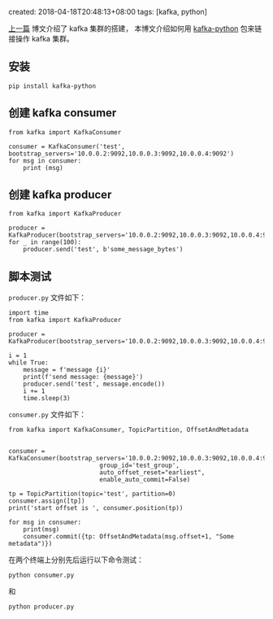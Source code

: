 created: 2018-04-18T20:48:13+08:00
tags: [kafka, python]


[上一篇][] 博文介绍了 kafka 集群的搭建，
本博文介绍如何用 [kafka-python][] 包来链接操作 kafka 集群。

[上一篇]: /posts/kafka/搭建kafka集群.html
[kafka-python]: https://github.com/dpkp/kafka-python


## 安装

```
pip install kafka-python
```

## 创建 kafka consumer

```
from kafka import KafkaConsumer

consumer = KafkaConsumer('test', bootstrap_servers='10.0.0.2:9092,10.0.0.3:9092,10.0.0.4:9092')
for msg in consumer:
    print (msg)
```

## 创建 kafka producer

```
from kafka import KafkaProducer

producer = KafkaProducer(bootstrap_servers='10.0.0.2:9092,10.0.0.3:9092,10.0.0.4:9092')
for _ in range(100):
    producer.send('test', b'some_message_bytes')
```


## 脚本测试

`producer.py` 文件如下：

```
import time
from kafka import KafkaProducer

producer = KafkaProducer(bootstrap_servers='10.0.0.2:9092,10.0.0.3:9092,10.0.0.4:9092')

i = 1
while True:
    message = f'message {i}'
    print(f'send message: {message}')
    producer.send('test', message.encode())
    i += 1
    time.sleep(3)
```

`consumer.py` 文件如下：

```
from kafka import KafkaConsumer, TopicPartition, OffsetAndMetadata


consumer = KafkaConsumer(bootstrap_servers='10.0.0.2:9092,10.0.0.3:9092,10.0.0.4:9092',
                         group_id='test_group',
                         auto_offset_reset="earliest",
                         enable_auto_commit=False)

tp = TopicPartition(topic='test', partition=0)
consumer.assign([tp])
print('start offset is ', consumer.position(tp))

for msg in consumer:
    print(msg)
    consumer.commit({tp: OffsetAndMetadata(msg.offset+1, "Some metadata")})
```

在两个终端上分别先后运行以下命令测试：

```
python consumer.py
```

和

```
python producer.py
```
